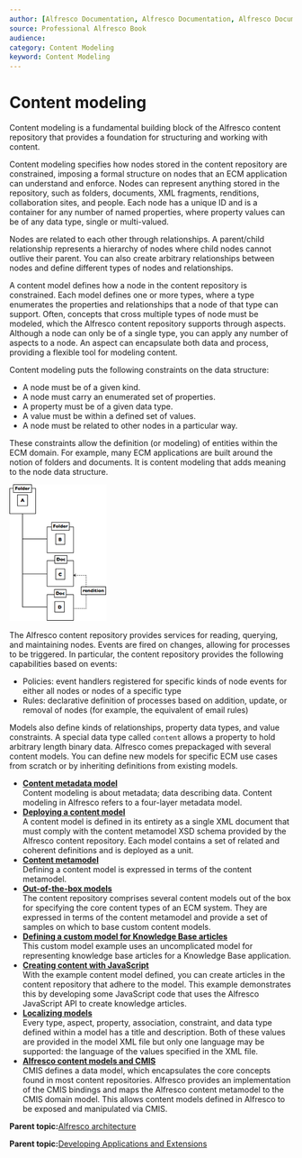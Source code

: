 ```yaml
---
author: [Alfresco Documentation, Alfresco Documentation, Alfresco Documentation]
source: Professional Alfresco Book
audience: 
category: Content Modeling
keyword: Content Modeling
---
```


# Content modeling

Content modeling is a fundamental building block of the Alfresco content repository that provides a foundation for structuring and working with content.

Content modeling specifies how nodes stored in the content repository are constrained, imposing a formal structure on nodes that an ECM application can understand and enforce. Nodes can represent anything stored in the repository, such as folders, documents, XML fragments, renditions, collaboration sites, and people. Each node has a unique ID and is a container for any number of named properties, where property values can be of any data type, single or multi-valued.

Nodes are related to each other through relationships. A parent/child relationship represents a hierarchy of nodes where child nodes cannot outlive their parent. You can also create arbitrary relationships between nodes and define different types of nodes and relationships.

A content model defines how a node in the content repository is constrained. Each model defines one or more types, where a type enumerates the properties and relationships that a node of that type can support. Often, concepts that cross multiple types of node must be modeled, which the Alfresco content repository supports through aspects. Although a node can only be of a single type, you can apply any number of aspects to a node. An aspect can encapsulate both data and process, providing a flexible tool for modeling content.

Content modeling puts the following constraints on the data structure:

-   A node must be of a given kind.
-   A node must carry an enumerated set of properties.
-   A property must be of a given data type.
-   A value must be within a defined set of values.
-   A node must be related to other nodes in a particular way.

These constraints allow the definition \(or modeling\) of entities within the ECM domain. For example, many ECM applications are built around the notion of folders and documents. It is content modeling that adds meaning to the node data structure.

![](../images/5-1.png)

The Alfresco content repository provides services for reading, querying, and maintaining nodes. Events are fired on changes, allowing for processes to be triggered. In particular, the content repository provides the following capabilities based on events:

-   Policies: event handlers registered for specific kinds of node events for either all nodes or nodes of a specific type
-   Rules: declarative definition of processes based on addition, update, or removal of nodes \(for example, the equivalent of email rules\)

Models also define kinds of relationships, property data types, and value constraints. A special data type called `content` allows a property to hold arbitrary length binary data. Alfresco comes prepackaged with several content models. You can define new models for specific ECM use cases from scratch or by inheriting definitions from existing models.

-   **[Content metadata model](../concepts/metadata-model.md)**  
Content modeling is about metadata; data describing data. Content modeling in Alfresco refers to a four-layer metadata model.
-   **[Deploying a content model](../concepts/content-model-deploy.md)**  
A content model is defined in its entirety as a single XML document that must comply with the content metamodel XSD schema provided by the Alfresco content repository. Each model contains a set of related and coherent definitions and is deployed as a unit.
-   **[Content metamodel](../concepts/metadata-model-define.md)**  
Defining a content model is expressed in terms of the content metamodel.
-   **[Out-of-the-box models](../concepts/content-model-preconfigured.md)**  
The content repository comprises several content models out of the box for specifying the core content types of an ECM system. They are expressed in terms of the content metamodel and provide a set of samples on which to base custom content models.
-   **[Defining a custom model for Knowledge Base articles](../tasks/kb-define-custom-model.md)**  
This custom model example uses an uncomplicated model for representing knowledge base articles for a Knowledge Base application.
-   **[Creating content with JavaScript](../tasks/cm-content-create-js.md)**  
With the example content model defined, you can create articles in the content repository that adhere to the model. This example demonstrates this by developing some JavaScript code that uses the Alfresco JavaScript API to create knowledge articles.
-   **[Localizing models](../concepts/content-model-localization.md)**  
Every type, aspect, property, association, constraint, and data type defined within a model has a title and description. Both of these values are provided in the model XML file but only one language may be supported: the language of the values specified in the XML file.
-   **[Alfresco content models and CMIS](../concepts/content-model-cmis.md)**  
CMIS defines a data model, which encapsulates the core concepts found in most content repositories. Alfresco provides an implementation of the CMIS bindings and maps the Alfresco content metamodel to the CMIS domain model. This allows content models defined in Alfresco to be exposed and manipulated via CMIS.

**Parent topic:**[Alfresco architecture](../concepts/alfresco-arch-about.md)

**Parent topic:**[Developing Applications and Extensions](../concepts/dev-applications-extensions-intro.md)

